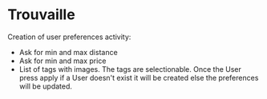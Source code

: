 # Trouvaille

Creation of user preferences activity:
- Ask for min and max distance
- Ask for min and max price
- List of tags with images. The tags are selectionable. Once the User press apply if a User doesn't exist it will be created else the preferences will be updated. 
